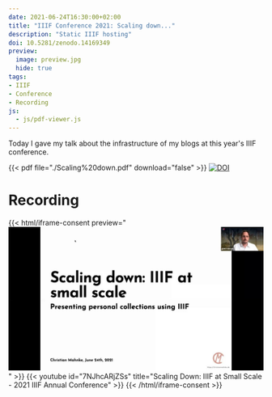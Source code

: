 ```yaml
---
date: 2021-06-24T16:30:00+02:00
title: "IIIF Conference 2021: Scaling down..."
description: "Static IIIF hosting"
doi: 10.5281/zenodo.14169349
preview:
  image: preview.jpg
  hide: true
tags:
- IIIF
- Conference
- Recording
js:
  - js/pdf-viewer.js
---
```

Today I gave my talk about the infrastructure of my blogs at this year's IIIF conference.

<!--more-->
{{< pdf file="./Scaling%20down.pdf" download="false" >}}
[![DOI](https://zenodo.org/badge/DOI/10.5281/zenodo.14169349.svg)](https://doi.org/10.5281/zenodo.14169349)

# Recording

{{< html/iframe-consent preview="<img class='video-preview' src='preview.jpg' alt='Preview'>" >}}
    {{< youtube id="7NJhcARjZSs" title="Scaling Down: IIIF at Small Scale - 2021 IIIF Annual Conference" >}}
{{< /html/iframe-consent >}}
